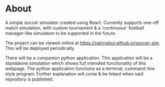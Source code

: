# About

A simple soccer simulator created using React. Currently supports one-off match simulation, with custom tournament & a 'continuous' football manager-like simulation to be supported in the future.

The project can be viewed online at https://nairrrahul.github.io/soccer-sim. This will be deployed periodically.

There will be a companion python application. This application will be a standalone simulation which shows full intended functionality of this webpage. The python application functions as a terminal, command-line style program. Further explanation will come & be linked when said repository is published.